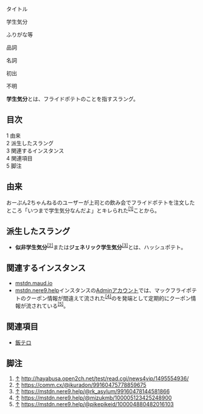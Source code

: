 <div>

タイトル

</div>

学生気分

ふりがな等

品詞

名詞

初出

不明

  
**学生気分**とは、フライドポテトのことを指すスラング。

<div id="toc">

<div lang="ja" dir="ltr">

## 目次

</div>

-   [1 由来](#.E7.94.B1.E6.9D.A5)
-   [2 派生したスラング](#.E6.B4.BE.E7.94.9F.E3.81.97.E3.81.9F.E3.82.B9.E3.83.A9.E3.83.B3.E3.82.B0)
-   [3 関連するインスタンス](#.E9.96.A2.E9.80.A3.E3.81.99.E3.82.8B.E3.82.A4.E3.83.B3.E3.82.B9.E3.82.BF.E3.83.B3.E3.82.B9)
-   [4 関連項目](#.E9.96.A2.E9.80.A3.E9.A0.85.E7.9B.AE)
-   [5 脚注](#.E8.84.9A.E6.B3.A8)

</div>

## 由来

おーぷん2ちゃんねるのユーザーが上司との飲み会でフライドポテトを注文したところ「いつまで学生気分なんだよ」とキレられた<sup>[\[1\]](#cite_note-1)</sup>ことから。

## 派生したスラング

-   **似非学生気分**<sup>[\[2\]](#cite_note-2)</sup>または**ジェネリック学生気分**<sup>[\[3\]](#cite_note-3)</sup>とは、ハッシュポテト。

## 関連するインスタンス

-   [mstdn.maud.io](/Mstdn.maud.io "Mstdn.maud.io")
-   [mstdn.nere9.help](/Mstdn.nere9.help "Mstdn.nere9.help")インスタンスの<a href="https://mstdn.nere9.help/@admin" rel="nofollow">Adminアカウント</a>では、マックフライポテトのクーポン情報が間違えて流された<sup>[\[4\]](#cite_note-4)</sup>のを発端として定期的にクーポン情報が流されている<sup>[\[5\]](#cite_note-5)</sup>。

## 関連項目

-   [飯テロ](/%E9%A3%AF%E3%83%86%E3%83%AD "飯テロ")

## 脚注

<div>

1.  <span id="cite_note-1">[↑](#cite_ref-1) <a href="http://hayabusa.open2ch.net/test/read.cgi/news4vip/1495554936/" rel="nofollow">http://hayabusa.open2ch.net/test/read.cgi/news4vip/1495554936/</a></span>
2.  <span id="cite_note-2">[↑](#cite_ref-2) <a href="https://comm.cx/@ikuradon/99160475778859675" rel="nofollow">https://comm.cx/@ikuradon/99160475778859675</a></span>
3.  <span id="cite_note-3">[↑](#cite_ref-3) <a href="https://mstdn.nere9.help/@rk_asylum/99160478144581866" rel="nofollow">https://mstdn.nere9.help/@rk_asylum/99160478144581866</a></span>
4.  <span id="cite_note-4">[↑](#cite_ref-4) <a href="https://mstdn.nere9.help/@mizukmb/100005123425248900" rel="nofollow">https://mstdn.nere9.help/@mizukmb/100005123425248900</a></span>
5.  <span id="cite_note-5">[↑](#cite_ref-5) <a href="https://mstdn.nere9.help/@pikepikeid/100004880482016103" rel="nofollow">https://mstdn.nere9.help/@pikepikeid/100004880482016103</a></span>

</div>
